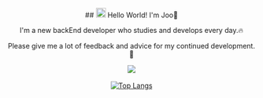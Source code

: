 
<!--  
**JooGit12/JooGit12** is a ✨ _special_ ✨ repository because its `README.md` (this file) appears on your GitHub profile.

Here are some ideas to get you started:

- 🔭 I’m currently working on ...
- 🌱 I’m currently learning ...
- 👯 I’m looking to collaborate on ...
- 🤔 I’m looking for help with ...
- 💬 Ask me about ...
- 📫 How to reach me: ...
- 😄 Pronouns: ...
- ⚡ Fun fact: ...
-->

<div align="center">
  <p>
    ## <img src="https://github.com/TheDudeThatCode/TheDudeThatCode/blob/master/Assets/Hi.gif" width="20px"> Hello World! I'm Joo🦊
  </p>
  <div style="text-align: center;">
    <p>I'm a new backEnd developer who studies and develops every day.🔥</p>
    <p>Please give me a lot of feedback and advice for my continued development.💬</p>
    <a href="https://www.notion.so/Joo-Library-86519211a32a4bb681da8f619b952d3e?pvs=4">
      <img src="https://img.shields.io/badge/notion-white?style=flat&logo=notion&logoColor=CC6699"/>
    </a>
    <br>
    <br>  
    <a href="https://github.com/JooGit12/">
      <img src="https://github-readme-stats.vercel.app/api/top-langs/?username=JooGit12&langs_count=10&layout=compact&theme=dark" alt="Top Langs"/>
    </a>
  </div>
</div>
